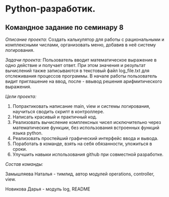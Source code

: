  # Python-разработик.

## Командное задание по семинару 8

_Описание проекта:_
Создать калькулятор для работы с рациональными и комплексными числами, организовать меню, добавив в неё систему логирования.

_Задачи проекта:_
Пользователь вводит математическое выражение в одно действие и получает ответ. При этом значения и результат вычислений также записываются в текстовый файл log_file.txt для отслеживания процессов программы.
В начале работы пользователь видит приглашение на ввод, после - ввывод решения арифмитического выражения.

_Цели проекта:_

1. Попрактиковать написание main, view и системы логирования, научиться сводить скрипт в контроллере.
2. Написать красивый и практичный код.
3. Реализовать вычисление комплексных чисел исключительно через математические функции, без использования встроенных функций языка python.
4. Реализовать простейший графический интерфейс ввода и вывода. 
5. Поработать в команде, взять на себя обязанности, уложиться в сроки.
6. Улучшить навыки использования github при совместной разработке.

_Состав команды:_

Замышляева Наталья - тимлид, автор модулей operations, controller, view.

Новикова Дарья - модуль log, README
